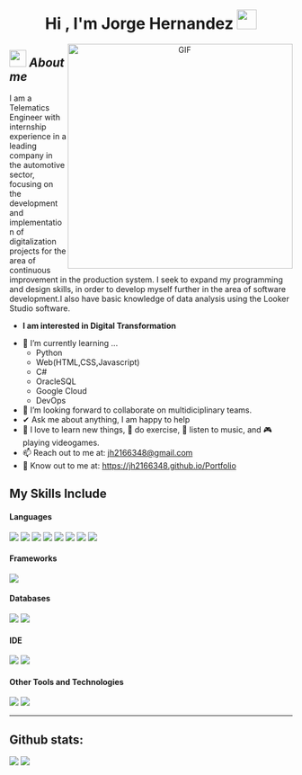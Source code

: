 <h1 align="center"><b>Hi , I'm Jorge Hernandez </b><img src="https://media.giphy.com/media/hvRJCLFzcasrR4ia7z/giphy.gif" width="35"></h1>



<a target="_blank" align="center">
  <img align="right" width=400px alt="GIF" src="https://media.giphy.com/media/SWoSkN6DxTszqIKEqv/giphy.gif">
</a>


## <img src="https://github.com/7oSkaaa/7oSkaaa/blob/main/Images/about_me.gif?raw=true" width="30px">&nbsp;***About me***

I am a Telematics Engineer with internship experience in a leading company in the automotive sector, focusing on the development and implementation of digitalization projects for the area of continuous improvement in the production system. I seek to expand my programming and design skills, in order to develop myself further in the area of software development.I also have basic
knowledge of data analysis using the Looker Studio software.
* **I am interested in Digital Transformation**
- 🌱 I’m currently learning ...
  - Python
  - Web(HTML,CSS,Javascript)
  - C#
  - OracleSQL
  - Google Cloud
  - DevOps
- 👯 I’m looking forward to collaborate on multidiciplinary teams.
- ✔ Ask me about anything, I am happy to help<br>
- 📖 I love to learn new things, 💪 do exercise, 🎵 listen to music, and 🎮 playing videogames.
- 📫 Reach out to me at: <a href="jh2166348@gmail.com">jh2166348@gmail.com</a>
- 💼 Know out to me at: <a href="https://jh2166348.github.io/Portfolio/#inicio">https://jh2166348.github.io/Portfolio</a>


## My Skills Include

<h4> Languages </h4>
<span> 
  <img src="https://img.shields.io/badge/HTML5-E34F26?style=for-the-badge&logo=html5&logoColor=white">
  <img src="https://img.shields.io/badge/CSS3-1572B6?style=for-the-badge&logo=css3&logoColor=white">
  <img src="https://img.shields.io/badge/JavaScript-F7DF1E?style=for-the-badge&logo=javascript&logoColor=black">
  <img src="https://img.shields.io/badge/Java-ED8B00?style=for-the-badge&logo=java&logoColor=white">
  <img src="https://img.shields.io/badge/C-00599C?style=for-the-badge&logo=c&logoColor=white">
  <img src="https://img.shields.io/badge/c++-%2300599C.svg?style=for-the-badge&logo=c%2B%2B&logoColor=white">
  <img src="https://img.shields.io/badge/c%23-%23239120.svg?style=for-the-badge&logo=csharp&logoColor=white">
  <img src="https://img.shields.io/badge/python-3670A0?style=for-the-badge&logo=python&logoColor=ffdd54">
</span>

<h4> Frameworks </h4>
<span>
  <img src="https://img.shields.io/badge/Bootstrap-563D7C?style=for-the-badge&logo=bootstrap&logoColor=white">
</span>

<h4> Databases </h4>
<span>
  <img src="https://img.shields.io/badge/MySQL-00000F?style=for-the-badge&logo=mysql&logoColor=white">
  <img src="https://img.shields.io/badge/postgres-%23316192.svg?style=for-the-badge&logo=postgresql&logoColor=white">
  
</span>


<h4> IDE </h4>
<span>
<img src="https://img.shields.io/badge/Android_Studio-3DDC84?style=for-the-badge&logo=android-studio&logoColor=white">
<img src="https://img.shields.io/badge/Visual_Studio_Code-0078D4?style=for-the-badge&logo=visual%20studio%20code&logoColor=white">


<h4> Other Tools and Technologies </h4>
<span>
  <img src="https://img.shields.io/badge/Git-F05032?style=for-the-badge&logo=git&logoColor=white">
  <img src="https://img.shields.io/badge/Xampp-F37623?style=for-the-badge&logo=xampp&logoColor=white">

</span>

----

<h2 >Github stats:</h2> 

[![](https://github-readme-stats.vercel.app/api?username=jh2166348&show_icons=true&theme=tokyonight&hide_border=true&locale=en)](https://github.com/jh2166348)
[![](https://github-readme-streak-stats.herokuapp.com/?user=jh2166348&theme=material-palenight)](https://github.com/jh2166348)

